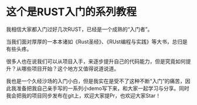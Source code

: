 # 这个是RUST入门的系列教程

我相信大家都入门过好几次RUST，已经是一个成熟的“入门者”。

当我们面对厚厚的一本本诸如《Rust圣经》、《RUst编程与实践》等大书，总归是有些头疼。

很多人也在说我们可以从项目入手，来逐步提升自己的代码能力，但是究竟如何提升？从哪些项目开始？这个地方又值得说道说道。

我也是一个久经沙场的入门小白，但是我实在是受不了这种不断“入门”的痛苦，因此我准备把我自己亲手写的一系列小demo写下来，和大家一起学习与分享。同时我会把我的项目同步发布在git上，欢迎大家提Pr，也欢迎大家Star！

